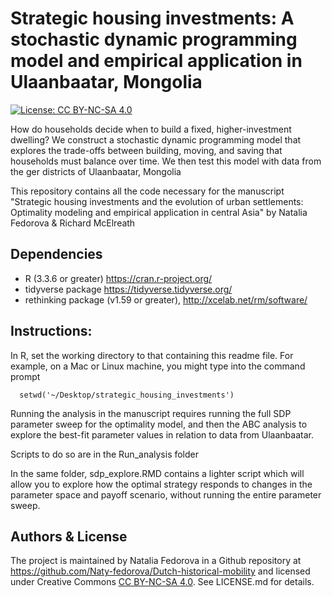 # Strategic housing investments: A stochastic dynamic programming model and empirical application in Ulaanbaatar, Mongolia

[![License: CC BY-NC-SA 4.0](https://licensebuttons.net/l/by-nc-sa/4.0/80x15.png)](https://creativecommons.org/licenses/by-nc-sa/4.0/)

How do households decide when to build a fixed, higher-investment dwelling? We construct a stochastic dynamic programming model that explores the trade-offs between building, moving, and saving that households must balance over time. We then test this model with data from the ger districts of Ulaanbaatar, Mongolia

This repository contains all the code necessary for the manuscript "Strategic housing investments and the evolution of urban settlements: Optimality modeling and empirical application in central Asia" by Natalia Fedorova & Richard McElreath



## Dependencies

- R (3.3.6 or greater) https://cran.r-project.org/
- tidyverse package https://tidyverse.tidyverse.org/
- rethinking package (v1.59 or greater), http://xcelab.net/rm/software/


## Instructions:

In R, set the working directory to that containing this readme file. For example, on a Mac or Linux machine, you might type into the command prompt

```
  setwd('~/Desktop/strategic_housing_investments')
```

Running the analysis in the manuscript requires running the full SDP parameter sweep for the optimality model, and then the ABC analysis to explore the best-fit parameter values in relation to data from Ulaanbaatar.

Scripts to do so are in the Run_analysis folder 

In the same folder, sdp_explore.RMD contains a lighter script which will allow you to explore how the optimal strategy responds to changes in the parameter space and payoff scenario, without running the entire parameter sweep.



## Authors & License
The project is maintained by Natalia Fedorova in a Github repository at https://github.com/Naty-fedorova/Dutch-historical-mobility and licensed under Creative Commons [CC BY-NC-SA 4.0](https://creativecommons.org/licenses/by-nc-sa/4.0/). See LICENSE.md for details.




